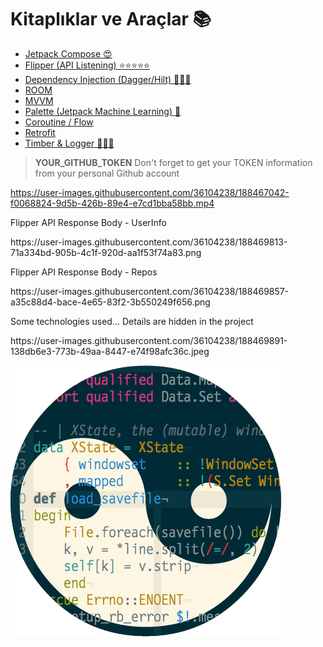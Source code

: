 # Kitaplıklar ve Araçlar 📚

- [Jetpack Compose 😍](https://developer.android.com/jetpack/compose)
- [Flipper (API Listening) ⭐️⭐️⭐️⭐️⭐️](https://fbflipper.com/docs/setup/plugins/network/)
- [Dependency Injection (Dagger/Hilt) 🕵🏻‍♂️](https://developer.android.com/training/dependency-injection/hilt-android)
- [ROOM](https://developer.android.com/jetpack/androidx/releases/room)
- [MVVM](https://developer.android.com/topic/libraries/architecture/viewmodel)
- [Palette (Jetpack Machine Learning) 🤖](https://developer.android.com/develop/ui/views/graphics/palette-colors)
- [Coroutine / Flow](https://developer.android.com/kotlin/flow)
- [Retrofit](https://square.github.io/retrofit/)
- [Timber & Logger 🕵🏻‍♂️](https://github.com/JakeWharton/timber)

> **YOUR_GITHUB_TOKEN**
> Don't forget to get your TOKEN information from your personal Github account

https://user-images.githubusercontent.com/36104238/188467042-f0068824-9d5b-426b-89e4-e7cd1bba58bb.mp4

<p class="callout success">Flipper API Response Body - UserInfo</p>
https://user-images.githubusercontent.com/36104238/188469813-71a334bd-905b-4c1f-920d-aa1f53f74a83.png

<p class="callout success">Flipper API Response Body - Repos</p>
https://user-images.githubusercontent.com/36104238/188469857-a35c88d4-bace-4e65-83f2-3b550249f656.png

<p class="callout success">Some technologies used... Details are hidden in the project</p>
https://user-images.githubusercontent.com/36104238/188469891-138db6e3-773b-49aa-8447-e74f98afc36c.jpeg

[![solarized dualmode](https://github.com/altercation/solarized/raw/master/img/solarized-yinyang.png)](#features)

